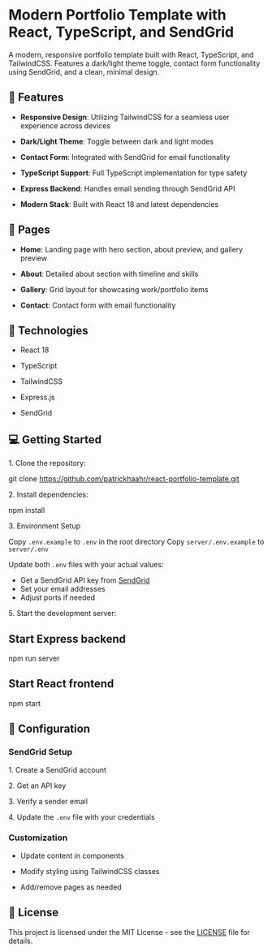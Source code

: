 # Modern Portfolio Template with React, TypeScript, and SendGrid

A modern, responsive portfolio template built with React, TypeScript, and TailwindCSS. Features a dark/light theme toggle, contact form functionality using SendGrid, and a clean, minimal design.

## 🌟 Features

- **Responsive Design**: Utilizing TailwindCSS for a seamless user experience across devices

- **Dark/Light Theme**: Toggle between dark and light modes

- **Contact Form**: Integrated with SendGrid for email functionality

- **TypeScript Support**: Full TypeScript implementation for type safety

- **Express Backend**: Handles email sending through SendGrid API

- **Modern Stack**: Built with React 18 and latest dependencies

## 📱 Pages

- **Home**: Landing page with hero section, about preview, and gallery preview

- **About**: Detailed about section with timeline and skills

- **Gallery**: Grid layout for showcasing work/portfolio items

- **Contact**: Contact form with email functionality

## 🚀 Technologies

- React 18

- TypeScript

- TailwindCSS

- Express.js

- SendGrid

## 💻 Getting Started

1\. Clone the repository:

git clone https://github.com/patrickhaahr/react-portfolio-template.git

2\. Install dependencies:

npm install

3\. Environment Setup

Copy `.env.example` to `.env` in the root directory
Copy `server/.env.example` to `server/.env`

Update both `.env` files with your actual values:

- Get a SendGrid API key from [SendGrid](https://sendgrid.com)
- Set your email addresses
- Adjust ports if needed

5\. Start the development server:

## Start Express backend

npm run server

## Start React frontend

npm start

## 📝 Configuration

### SendGrid Setup

1\. Create a SendGrid account

2\. Get an API key

3\. Verify a sender email

4\. Update the `.env` file with your credentials

### Customization

- Update content in components

- Modify styling using TailwindCSS classes

- Add/remove pages as needed

## 📄 License

This project is licensed under the MIT License - see the [LICENSE](LICENSE) file for details.
